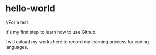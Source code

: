 # hello-world
//For a test

  It's my first step to learn how to use Github.  
  
  I will upload my works here to record my learning process for coding-languages.
